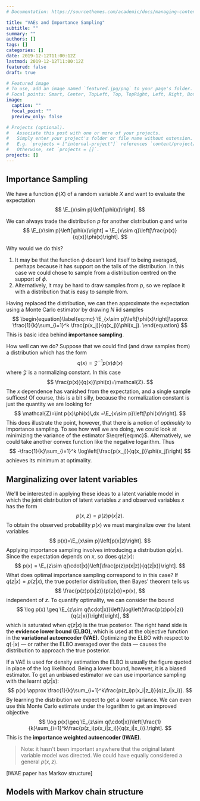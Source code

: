 ```yaml
---
# Documentation: https://sourcethemes.com/academic/docs/managing-content/

title: "VAEs and Importance Sampling"
subtitle: ""
summary: ""
authors: []
tags: []
categories: []
date: 2019-12-12T11:00:12Z
lastmod: 2019-12-12T11:00:12Z
featured: false
draft: true

# Featured image
# To use, add an image named `featured.jpg/png` to your page's folder.
# Focal points: Smart, Center, TopLeft, Top, TopRight, Left, Right, BottomLeft, Bottom, BottomRight.
image:
  caption: ""
  focal_point: ""
  preview_only: false

# Projects (optional).
#   Associate this post with one or more of your projects.
#   Simply enter your project's folder or file name without extension.
#   E.g. `projects = ["internal-project"]` references `content/project/deep-learning/index.md`.
#   Otherwise, set `projects = []`.
projects: []
---
```


$$
\DeclareMathOperator{\E}{\mathbb{E}}
$$

## Importance Sampling

We have a function $\phi(X)$ of a random variable $X$ and want to evaluate the expectation
$$
\E_{x\sim p}\left[\phi(x)\right].
$$

We can always trade the distribution $p$ for another distribution $q$ and write
$$
\E_{x\sim p}\left[\phi(x)\right] = \E_{x\sim q}\left[\frac{p(x)}{q(x)}\phi(x)\right].
$$

Why would we do this?

1. It may be that the function $\phi$ doesn’t lend itself to being averaged, perhaps because it has support on the tails of the distribution. In this case we could chose to sample from a distribution centred on the support of $\phi$.
2. Alternatively, it may be hard to draw samples from $p$, so we replace it with a distribution that is easy to sample from.

Having replaced the distribution, we can then approximate the expectation using a Monte Carlo estimator by drawing $N$ iid samples
$$
\begin{equation}\label{eq:mc}
\E_{x\sim p}\left[\phi(x)\right]\approx \frac{1}{k}\sum_{i=1}^k \frac{p(x_j)}{q(x_j)}\phi(x_j).
\end{equation}
$$
This is basic idea behind __importance sampling__.

How well can we do? Suppose that we could find (and draw samples from) a distribution which has the form
$$
q(x) = \mathcal{Z}^{-1}p(x)\phi(x)
$$
where $\mathcal{Z}$ is a normalizing constant. In this case 
$$
\frac{p(x)}{q(x)}\phi(x)=\mathcal{Z}.
$$
The $x$ dependence has vanished from the expectation, and a single sample suffices! Of course, this is a bit silly, because the normalization constant is just the quantity we are looking for
$$
\mathcal{Z}=\int p(x)\phi(x)\,dx =\E_{x\sim p}\left[\phi(x)\right].
$$
This does illustrate the point, however, that there is a notion of _optimality_ to importance sampling. To see how well we are doing, we could look at minimizing the variance of the estimator $\eqref{eq:mc}$. Alternatively, we could take another convex function like the negative logarithm. Thus
$$
-\frac{1}{k}\sum_{i=1}^k \log\left[\frac{p(x_j)}{q(x_j)}\phi(x_j)\right]
$$
achieves its minimum at optimality.

## Marginalizing over latent variables

We'll be interested in applying these ideas to a latent variable model in which the joint distribution of latent variables $z$ and observed variables $x$ has the form
$$
p(x,z)=p(z)p(x|z).
$$
To obtain the observed probability $p(x)$ we must marginalize over the latent variables
$$
p(x)=\E_{x\sim p}\left[p(x|z)\right].
$$
Applying importance sampling involves introducing a distribution $q(z|x)$. Since the expectation depends on $x$, so does $q(z|x)$:
$$
p(x) = \E_{z\sim q(\cdot|x)}\left[\frac{p(z)p(x|z)}{q(z|x)}\right].
$$
What does optimal importance sampling correspond to in this case? If $q(z|x)=p(z|x)$, the true posterior distribution, then Bayes' theorem tells us
$$
\frac{p(z)p(x|z)}{p(z|x)}=p(x),
$$
independent of $z$. To quantify optimality, we can consider the bound
$$
\log p(x) \geq \E_{z\sim q(\cdot|x)}\left[\log\left(\frac{p(z)p(x|z)}{q(z|x)}\right)\right],
$$
which is saturated when $q(z|x)$ is the true posterior. The right hand side is the __evidence lower bound (ELBO)__, which is used at the objective function in the __variational autoencoder (VAE)__. Optimizing the ELBO with respect to $q(\cdot|x)$ — or rather the ELBO averaged over the data — causes the distribution to approach the true posterior.

If a VAE is used for density estimation the ELBO is usually the figure quoted in place of the log likelihood. Being a lower bound, however, it is a biased estimator. To get an unbiased estimator we can use importance sampling with the learnt $q(z|x)$:
$$
p(x) \approx \frac{1}{k}\sum_{i=1}^k\frac{p(z_i)p(x_i|z_i)}{q(z_i|x_i)}.
$$
By learning the distribution we expect to get a lower variance. We can even use this Monte Carlo estimate under the logarithm to get an improved objective
$$
\log p(x)\geq \E_{z\sim q(\cdot|x)}\left[\frac{1}{k}\sum_{i=1}^k\frac{p(z_i)p(x_i|z_i)}{q(z_i|x_i)}.\right].
$$
This is the __importance weighted autoencoder (IWAE)__.

> Note: it hasn't been important anywhere that the original latent variable model was directed. We could have equally considered a general $p(x,z)$.

[IWAE paper has Markov structure]

## Models with Markov chain structure

